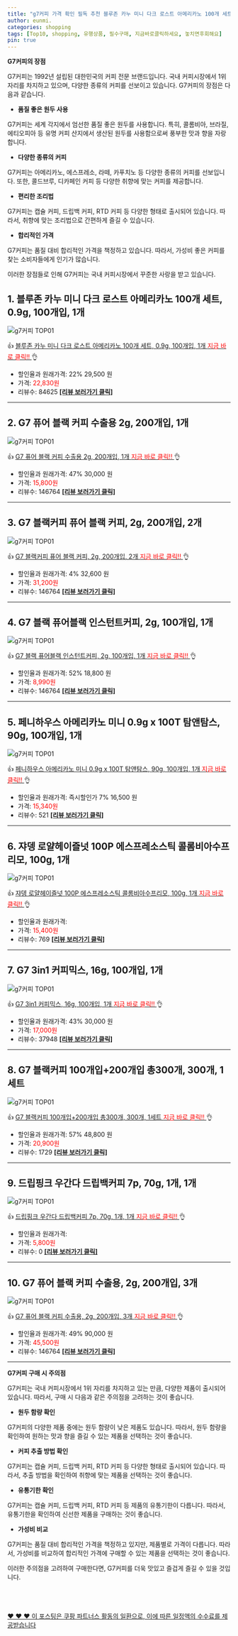 ```yaml
---
title: "g7커피 가격 확인 필독 추천 블루존 카누 미니 다크 로스트 아메리카노 100개 세트, 0.9g, 100개입, 1개 비교 장점 구매가이드"
author: eunmi.
categories: shopping
tags: [Top10, shopping, 유행상품, 필수구매, 지금바로클릭하세요, 놓치면후회해요]
pin: true
---
```

**G7커피의 장점**

G7커피는 1992년 설립된 대한민국의 커피 전문 브랜드입니다. 국내 커피시장에서 1위 자리를 차지하고 있으며, 다양한 종류의 커피를 선보이고 있습니다. G7커피의 장점은 다음과 같습니다.

* **품질 좋은 원두 사용**

G7커피는 세계 각지에서 엄선한 품질 좋은 원두를 사용합니다. 특히, 콜롬비아, 브라질, 에티오피아 등 유명 커피 산지에서 생산된 원두를 사용함으로써 풍부한 맛과 향을 자랑합니다.

* **다양한 종류의 커피**

G7커피는 아메리카노, 에스프레소, 라떼, 카푸치노 등 다양한 종류의 커피를 선보입니다. 또한, 콜드브루, 디카페인 커피 등 다양한 취향에 맞는 커피를 제공합니다.

* **편리한 조리법**

G7커피는 캡슐 커피, 드립백 커피, RTD 커피 등 다양한 형태로 출시되어 있습니다. 따라서, 취향에 맞는 조리법으로 간편하게 즐길 수 있습니다.

* **합리적인 가격**

G7커피는 품질 대비 합리적인 가격을 책정하고 있습니다. 따라서, 가성비 좋은 커피를 찾는 소비자들에게 인기가 많습니다.

이러한 장점들로 인해 G7커피는 국내 커피시장에서 꾸준한 사랑을 받고 있습니다.

   

## 1. 블루존 카누 미니 다크 로스트 아메리카노 100개 세트, 0.9g, 100개입, 1개

![g7커피 TOP01](https://thumbnail6.coupangcdn.com/thumbnails/remote/230x230ex/image/vendor_inventory/f7f2/2e1ddc3b33985084e9f18c43e2c67afe95c8073d116123d663cf6b92b18a.jpg)


👍 [블루존 카누 미니 다크 로스트 아메리카노 100개 세트, 0.9g, 100개입, 1개 <font color=red> 지금 바로 클릭!! </font> ](https://link.coupang.com/re/AFFSDP?lptag=AF3617701&subid=GithubCoopas&pageKey=7278225518&traceid=V0-153&itemId=20569526057&vendorItemId=87295910554) 👌 


- 할인율과 원래가격: 22%  29,500   원
- 가격: <span style='color:red'>22,830원</span>
- 리뷰수: 84625  [**[리뷰 보러가기 클릭]**](https://link.coupang.com/re/AFFSDP?lptag=AF3617701&subid=GithubCoopas&pageKey=7278225518&traceid=V0-153&itemId=20569526057&vendorItemId=87295910554)

---


   

## 2. G7 퓨어 블랙 커피 수출용 2g, 200개입, 1개

![g7커피 TOP01](https://thumbnail9.coupangcdn.com/thumbnails/remote/230x230ex/image/retail/images/9091417796242687-60b9d5f7-d09a-450c-9f54-8e5d29413583.jpg)


👍 [G7 퓨어 블랙 커피 수출용 2g, 200개입, 1개 <font color=red> 지금 바로 클릭!! </font> ](https://link.coupang.com/re/AFFSDP?lptag=AF3617701&subid=GithubCoopas&pageKey=6427547160&traceid=V0-153&itemId=17647602666&vendorItemId=3497393821) 👌 


- 할인율과 원래가격: 47%  30,000   원
- 가격: <span style='color:red'>15,800원</span>
- 리뷰수: 146764  [**[리뷰 보러가기 클릭]**](https://link.coupang.com/re/AFFSDP?lptag=AF3617701&subid=GithubCoopas&pageKey=6427547160&traceid=V0-153&itemId=17647602666&vendorItemId=3497393821)

---


   

## 3. G7 블랙커피 퓨어 블랙 커피, 2g, 200개입, 2개

![g7커피 TOP01](https://thumbnail9.coupangcdn.com/thumbnails/remote/230x230ex/image/retail/images/1065401564505683-556fd2d6-b5cd-4023-8662-d293ecf36f29.jpg)


👍 [G7 블랙커피 퓨어 블랙 커피, 2g, 200개입, 2개 <font color=red> 지금 바로 클릭!! </font> ](https://link.coupang.com/re/AFFSDP?lptag=AF3617701&subid=GithubCoopas&pageKey=6427547160&traceid=V0-153&itemId=17832012594&vendorItemId=84995750148) 👌 


- 할인율과 원래가격: 4%  32,600   원
- 가격: <span style='color:red'>31,200원</span>
- 리뷰수: 146764  [**[리뷰 보러가기 클릭]**](https://link.coupang.com/re/AFFSDP?lptag=AF3617701&subid=GithubCoopas&pageKey=6427547160&traceid=V0-153&itemId=17832012594&vendorItemId=84995750148)

---


   

## 4. G7 블랙 퓨어블랙 인스턴트커피, 2g, 100개입, 1개

![g7커피 TOP01](https://thumbnail9.coupangcdn.com/thumbnails/remote/230x230ex/image/retail/images/1248660077815525-0bdcd13a-0217-41de-ad69-781bec20c484.jpg)


👍 [G7 블랙 퓨어블랙 인스턴트커피, 2g, 100개입, 1개 <font color=red> 지금 바로 클릭!! </font> ](https://link.coupang.com/re/AFFSDP?lptag=AF3617701&subid=GithubCoopas&pageKey=6427547160&traceid=V0-153&itemId=19433822316&vendorItemId=3007019731) 👌 


- 할인율과 원래가격: 52%  18,800   원
- 가격: <span style='color:red'>8,990원</span>
- 리뷰수: 146764  [**[리뷰 보러가기 클릭]**](https://link.coupang.com/re/AFFSDP?lptag=AF3617701&subid=GithubCoopas&pageKey=6427547160&traceid=V0-153&itemId=19433822316&vendorItemId=3007019731)

---


   

## 5. 페니하우스 아메리카노 미니 0.9g x 100T 탐앤탐스, 90g, 100개입, 1개

![g7커피 TOP01](https://thumbnail6.coupangcdn.com/thumbnails/remote/230x230ex/image/vendor_inventory/b413/cf36b42589c128db41d3daec50eb89c4afaa1087e716b1a9b6c2f1064da9.jpg)


👍 [페니하우스 아메리카노 미니 0.9g x 100T 탐앤탐스, 90g, 100개입, 1개 <font color=red> 지금 바로 클릭!! </font> ](https://link.coupang.com/re/AFFSDP?lptag=AF3617701&subid=GithubCoopas&pageKey=6010623960&traceid=V0-153&itemId=19154318423&vendorItemId=79849597739) 👌 


- 할인율과 원래가격: 즉시할인가 7%  16,500   원
- 가격: <span style='color:red'>15,340원</span>
- 리뷰수: 521  [**[리뷰 보러가기 클릭]**](https://link.coupang.com/re/AFFSDP?lptag=AF3617701&subid=GithubCoopas&pageKey=6010623960&traceid=V0-153&itemId=19154318423&vendorItemId=79849597739)

---


   

## 6. 쟈뎅 로얄헤이즐넛 100P 에스프레소스틱 콜롬비아수프리모, 100g, 1개

![g7커피 TOP01](https://thumbnail8.coupangcdn.com/thumbnails/remote/230x230ex/image/vendor_inventory/11eb/c051016573dffb17226b8834d144a29654919687efd2602b42ee01c46764.jpg)


👍 [쟈뎅 로얄헤이즐넛 100P 에스프레소스틱 콜롬비아수프리모, 100g, 1개 <font color=red> 지금 바로 클릭!! </font> ](https://link.coupang.com/re/AFFSDP?lptag=AF3617701&subid=GithubCoopas&pageKey=7152155027&traceid=V0-153&itemId=17982956767&vendorItemId=80015032865) 👌 


- 할인율과 원래가격: 
- 가격: <span style='color:red'>15,400원</span>
- 리뷰수: 769  [**[리뷰 보러가기 클릭]**](https://link.coupang.com/re/AFFSDP?lptag=AF3617701&subid=GithubCoopas&pageKey=7152155027&traceid=V0-153&itemId=17982956767&vendorItemId=80015032865)

---


   

## 7. G7 3in1 커피믹스, 16g, 100개입, 1개

![g7커피 TOP01](https://thumbnail7.coupangcdn.com/thumbnails/remote/230x230ex/image/retail/images/1323146971658962-241ff36e-4898-464f-a320-9545301b47ad.jpg)


👍 [G7 3in1 커피믹스, 16g, 100개입, 1개 <font color=red> 지금 바로 클릭!! </font> ](https://link.coupang.com/re/AFFSDP?lptag=AF3617701&subid=GithubCoopas&pageKey=7655713446&traceid=V0-153&itemId=20381844948&vendorItemId=3000047728) 👌 


- 할인율과 원래가격: 43%  30,000   원
- 가격: <span style='color:red'>17,000원</span>
- 리뷰수: 37948  [**[리뷰 보러가기 클릭]**](https://link.coupang.com/re/AFFSDP?lptag=AF3617701&subid=GithubCoopas&pageKey=7655713446&traceid=V0-153&itemId=20381844948&vendorItemId=3000047728)

---


   

## 8. G7 블랙커피 100개입+200개입 총300개, 300개, 1세트

![g7커피 TOP01](https://thumbnail9.coupangcdn.com/thumbnails/remote/230x230ex/image/vendor_inventory/fa4f/3fd2e741b2f84f298270cb9a690ea983a6abbc4f2ad912d70f54099071dd.jpg)


👍 [G7 블랙커피 100개입+200개입 총300개, 300개, 1세트 <font color=red> 지금 바로 클릭!! </font> ](https://link.coupang.com/re/AFFSDP?lptag=AF3617701&subid=GithubCoopas&pageKey=6415342157&traceid=V0-153&itemId=13776429319&vendorItemId=84906651045) 👌 


- 할인율과 원래가격: 57%  48,800   원
- 가격: <span style='color:red'>20,900원</span>
- 리뷰수: 1729  [**[리뷰 보러가기 클릭]**](https://link.coupang.com/re/AFFSDP?lptag=AF3617701&subid=GithubCoopas&pageKey=6415342157&traceid=V0-153&itemId=13776429319&vendorItemId=84906651045)

---


   

## 9. 드립핑크 우간다 드립백커피 7p, 70g, 1개, 1개

![g7커피 TOP01](https://thumbnail10.coupangcdn.com/thumbnails/remote/230x230ex/image/retail/images/2023/05/31/9/8/8ccda4ea-bb31-40b4-9d00-0a26b9713999.jpg)


👍 [드립핑크 우간다 드립백커피 7p, 70g, 1개, 1개 <font color=red> 지금 바로 클릭!! </font> ](https://link.coupang.com/re/AFFSDP?lptag=AF3617701&subid=GithubCoopas&pageKey=4922063466&traceid=V0-153&itemId=19010300932&vendorItemId=86135016477) 👌 


- 할인율과 원래가격: 
- 가격: <span style='color:red'>5,800원</span>
- 리뷰수: 0  [**[리뷰 보러가기 클릭]**](https://link.coupang.com/re/AFFSDP?lptag=AF3617701&subid=GithubCoopas&pageKey=4922063466&traceid=V0-153&itemId=19010300932&vendorItemId=86135016477)

---


   

## 10. G7 퓨어 블랙 커피 수출용, 2g, 200개입, 3개

![g7커피 TOP01](https://thumbnail8.coupangcdn.com/thumbnails/remote/230x230ex/image/vendor_inventory/6975/676a7a70e6cfe009461fa295d54b80f5a3ab0948c425471d2eae97b6a057.jpg)


👍 [G7 퓨어 블랙 커피 수출용, 2g, 200개입, 3개 <font color=red> 지금 바로 클릭!! </font> ](https://link.coupang.com/re/AFFSDP?lptag=AF3617701&subid=GithubCoopas&pageKey=6427547160&traceid=V0-153&itemId=16372350652&vendorItemId=83921178639) 👌 


- 할인율과 원래가격: 49%  90,000   원
- 가격: <span style='color:red'>45,500원</span>
- 리뷰수: 146764  [**[리뷰 보러가기 클릭]**](https://link.coupang.com/re/AFFSDP?lptag=AF3617701&subid=GithubCoopas&pageKey=6427547160&traceid=V0-153&itemId=16372350652&vendorItemId=83921178639)

---
**G7커피 구매 시 주의점**

G7커피는 국내 커피시장에서 1위 자리를 차지하고 있는 만큼, 다양한 제품이 출시되어 있습니다. 따라서, 구매 시 다음과 같은 주의점을 고려하는 것이 좋습니다.

* **원두 함량 확인**

G7커피의 다양한 제품 중에는 원두 함량이 낮은 제품도 있습니다. 따라서, 원두 함량을 확인하여 원하는 맛과 향을 즐길 수 있는 제품을 선택하는 것이 좋습니다.

* **커피 추출 방법 확인**

G7커피는 캡슐 커피, 드립백 커피, RTD 커피 등 다양한 형태로 출시되어 있습니다. 따라서, 추출 방법을 확인하여 취향에 맞는 제품을 선택하는 것이 좋습니다.

* **유통기한 확인**

G7커피는 캡슐 커피, 드립백 커피, RTD 커피 등 제품의 유통기한이 다릅니다. 따라서, 유통기한을 확인하여 신선한 제품을 구매하는 것이 좋습니다.

* **가성비 비교**

G7커피는 품질 대비 합리적인 가격을 책정하고 있지만, 제품별로 가격이 다릅니다. 따라서, 가성비를 비교하여 합리적인 가격에 구매할 수 있는 제품을 선택하는 것이 좋습니다.

이러한 주의점을 고려하여 구매한다면, G7커피를 더욱 맛있고 즐겁게 즐길 수 있을 것입니다.<br><br><br><br><br> [ ❤ ❤ ❤ 이 포스팅은 쿠팡 파트너스 활동의 일환으로, 이에 따른 일정액의 수수료를 제공받습니다](https://link.coupang.com/a/bcEFyh)